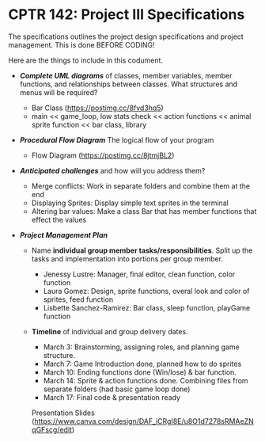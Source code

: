 # CPTR 142: Project III Specifications

The specifications outlines the project design specifications and project management.
This is done BEFORE CODING!

Here are the things to include in this codument.

* ___Complete UML diagrams___ of classes, member variables, member functions, and relationships between classes.
  What structures and menus will be required?  

  - Bar Class (https://postimg.cc/8fvd3hq5)
  - main << game_loop, low stats check << action functions << animal sprite function << bar class, library

* ___Procedural Flow Diagram___ The logical flow of your program

  - Flow Diagram (https://postimg.cc/8jtmjBL2)

* ___Anticipated challenges___ and how will you address them?  
  - Merge conflicts: Work in separate folders and combine them at the end
  - Displaying Sprites: Display simple text sprites in the terminal
  - Altering bar values: Make a class Bar that has member functions that effect the values

* ___Project Management Plan___
  * Name __individual group member tasks/responsibilities__.
    Split up the tasks and implementation into portions per group member.
    - Jenessy Lustre: Manager, final editor, clean function, color function
    - Laura Gomez: Design, sprite functions, overal look and color of sprites, feed function
    - Lisbette Sanchez-Ramirez: Bar class, sleep function, playGame function

  * __Timeline__ of individual and group delivery dates.
    - March 3: Brainstorming, assigning roles, and planning game structure.
    - March 7: Game Introduction done, planned how to do sprites
    - March 10: Ending functions done (Win/lose) & bar function.
    - March 14: Sprite & action functions done. Combining files from separate folders (had basic game loop done)
    - March 17: Final code & presentation ready

    Presentation Slides (https://www.canva.com/design/DAF_iCRgI8E/u8O1d7278sRMAeZNqGFscg/edit)